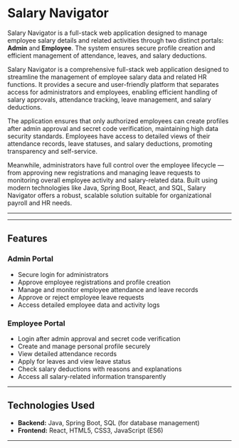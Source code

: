 #  Salary Navigator

Salary Navigator is a full-stack web application designed to manage employee salary details and related activities through two distinct portals: **Admin** and **Employee**. 
The system ensures secure profile creation and efficient management of attendance, leaves, and salary deductions.

Salary Navigator is a comprehensive full-stack web application designed to streamline the management of employee salary data and related HR functions. It provides a secure and user-friendly platform that separates access for administrators and employees, enabling efficient handling of salary approvals, attendance tracking, leave management, and salary deductions.

The application ensures that only authorized employees can create profiles after admin approval and secret code verification, maintaining high data security standards. Employees have access to detailed views of their attendance records, leave statuses, and salary deductions, promoting transparency and self-service.

Meanwhile, administrators have full control over the employee lifecycle — from approving new registrations and managing leave requests to monitoring overall employee activity and salary-related data. Built using modern technologies like Java, Spring Boot, React, and SQL, Salary Navigator offers a robust, scalable solution suitable for organizational payroll and HR needs.

---


---

##  Features

### Admin Portal
- Secure login for administrators
- Approve employee registrations and profile creation
- Manage and monitor employee attendance and leave records
- Approve or reject employee leave requests
- Access detailed employee data and activity logs

### Employee Portal
- Login after admin approval and secret code verification
- Create and manage personal profile securely
- View detailed attendance records
- Apply for leaves and view leave status
- Check salary deductions with reasons and explanations
- Access all salary-related information transparently

---

##  Technologies Used

- **Backend:** Java, Spring Boot, SQL (for database management)
- **Frontend:** React, HTML5, CSS3, JavaScript (ES6)

---
